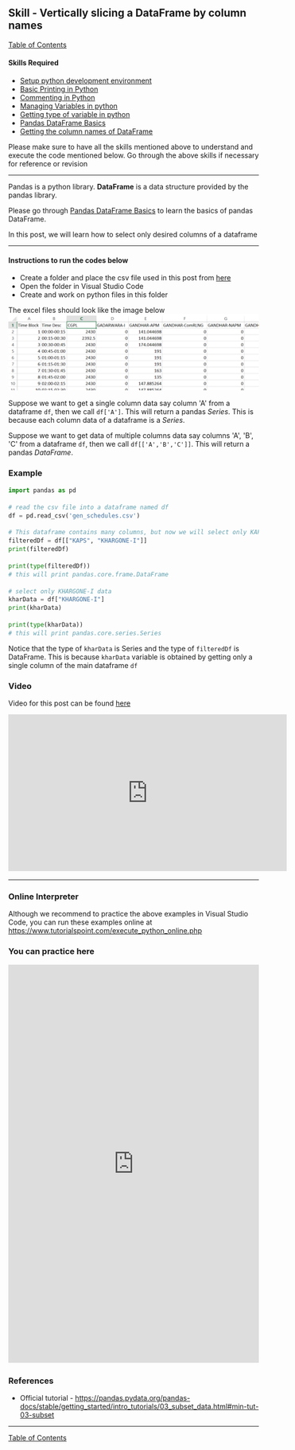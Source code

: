 ## Skill - Vertically slicing a DataFrame by column names
[Table of Contents](https://nagasudhir.blogspot.com/2020/04/taming-python-table-of-contents.html)

#### Skills Required
* [Setup python development environment](https://nagasudhir.blogspot.com/2020/04/setup-python-development-environment_14.html)
* [Basic Printing in Python](https://nagasudhir.blogspot.com/2020/04/basic-printing-in-python.html)
* [Commenting in Python](https://nagasudhir.blogspot.com/2020/04/comments-in-python.html)
* [Managing Variables in python](https://nagasudhir.blogspot.com/2020/04/managing-variables-in-python.html)
* [Getting type of variable in python](https://nagasudhir.blogspot.com/2020/05/getting-type-of-python-variable.html)
* [Pandas DataFrame Basics](https://nagasudhir.blogspot.com/2020/05/pandas-dataframe-basics.html)
* [Getting the column names of DataFrame](https://nagasudhir.blogspot.com/2020/05/getting-column-names-of-dataframe.html)

Please make sure to have all the skills mentioned above to understand and execute the code mentioned below. Go through the above skills if necessary for reference or revision

<hr/>

Pandas is a python library.
**DataFrame** is a data structure provided by the pandas library.

Please go through [Pandas DataFrame Basics](https://nagasudhir.blogspot.com/2020/05/pandas-dataframe-basics.html) to learn the basics of pandas DataFrame.

In this post, we will learn how to select only desired columns of a dataframe

<hr/>

#### Instructions to run the codes below
* Create a folder and place the csv file used in this post from [here](https://github.com/nagasudhirpulla/taming_python/raw/master/blog/skills/assets/data/gen_schedules.csv)
* Open the folder in Visual Studio Code
* Create and work on python files in this folder

The excel files should look like the image below 
![excel_file_illustration](https://github.com/nagasudhirpulla/taming_python/raw/master/blog/skills/assets/img/all_gen_data.png)

Suppose we want to get a single column data say column 'A' from a dataframe `df`, then we call `df['A']`. This will return a pandas *Series*. This is because each column data of a dataframe is a *Series*.

Suppose we want to get data of multiple columns data say columns 'A', 'B', 'C' from a dataframe `df`, then we call `df[['A','B','C']]`. This will return a pandas *DataFrame*.

### Example
```python
import pandas as pd

# read the csv file into a dataframe named df
df = pd.read_csv('gen_schedules.csv')

# This dataframe contains many columns, but now we will select only KAPS, KHARGONE-I columns
filteredDf = df[["KAPS", "KHARGONE-I"]]
print(filteredDf)

print(type(filteredDf))
# this will print pandas.core.frame.DataFrame

# select only KHARGONE-I data
kharData = df["KHARGONE-I"]
print(kharData)

print(type(kharData))
# this will print pandas.core.series.Series
```
Notice that the type of `kharData` is Series and the type of `filteredDf` is DataFrame. This is because `kharData` variable is obtained by getting only a single column of the main dataframe `df`

### Video
Video for this post can be found [here](https://youtu.be/VMvsDTpofBc)

<iframe width="560" height="315" src="https://www.youtube.com/embed/VMvsDTpofBc" frameborder="0" allow="accelerometer; autoplay; clipboard-write; encrypted-media; gyroscope; picture-in-picture" allowfullscreen></iframe>

<hr/>

### Online Interpreter
Although we recommend to practice the above examples in Visual Studio Code, you can run these examples online at https://www.tutorialspoint.com/execute_python_online.php

### You can practice here
<iframe height="800px" width="100%" src="https://repl.it/repls/WrongTechnicalMemory?lite=true" scrolling="no" frameborder="no" allowtransparency="true" allowfullscreen="true" sandbox="allow-forms allow-pointer-lock allow-popups allow-same-origin allow-scripts allow-modals"></iframe>


### References
* Official tutorial - https://pandas.pydata.org/pandas-docs/stable/getting_started/intro_tutorials/03_subset_data.html#min-tut-03-subset

<hr/>

[Table of Contents](https://nagasudhir.blogspot.com/2020/04/taming-python-table-of-contents.html)



<!--stackedit_data:
eyJwcm9wZXJ0aWVzIjoidGl0bGU6IFNlbGVjdGluZyBEYXRhRn
JhbWUgY29sdW1uc1xuYXV0aG9yOiBOYWdhc3VkaGlyIFB1bGxh
XG50YWdzOiAnbGVhcm5pbmcsIHB5dGhvbiwgdGFtaW5nX3B5dG
hvbl9za2lsbCdcbmNhdGVnb3JpZXM6IHRhbWluZ19weXRob25f
c2tpbGxcbmRhdGU6ICcyMDIwLTA1LTA2J1xuIiwiaGlzdG9yeS
I6WzE0OTA5OTE0OTgsLTE2NzE5MjE2OTIsLTQ3Mzk2NzY3OCwy
MDk3NzY1OTY5LDk5MDU1NTEyLC02NTMyMTI3NzldfQ==
-->